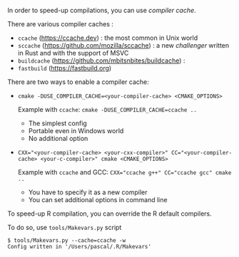 In order to speed-up compilations, you can use *compiler cache*.

There are various compiler caches :
* `ccache` (https://ccache.dev) : the most common in Unix world
* `sccache` (https://github.com/mozilla/sccache) : a new *challenger* written in Rust and with the support of MSVC
* `buildcache` (https://github.com/mbitsnbites/buildcache) : 
* `fastbuild` (https://fastbuild.org)

There are two ways to enable a compiler cache:
* `cmake -DUSE_COMPILER_CACHE=<your-compiler-cache> <CMAKE_OPTIONS>`

    Example with `ccache`: `cmake -DUSE_COMPILER_CACHE=ccache ..`
    * The simplest config
    * Portable even in Windows world
    * No additional option
    
* `CXX="<your-compiler-cache> <your-cxx-compiler>" CC="<your-compiler-cache> <your-c-compiler>" cmake <CMAKE_OPTIONS>`

    Example with `ccache` and GCC: `CXX="ccache g++" CC="ccache gcc" cmake ..`    
    * You have to specify it as a new compiler
    * You can set additional options in command line  


To speed-up R compilation, you can override the R default compilers.

To do so, use `tools/Makevars.py` script
```
$ tools/Makevars.py --cache=ccache -w
Config written in '/Users/pascal/.R/Makevars'
```
